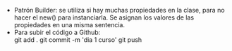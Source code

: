 * Patrón Builder: se utiliza si hay muchas propiedades en la clase, para no hacer el new() para instanciarla. Se asignan los valores de las propiedades en una misma sentencia.  
* Para subir el código a Github:  
    git add .
    git commit -m 'dia 1 curso'
    git push

